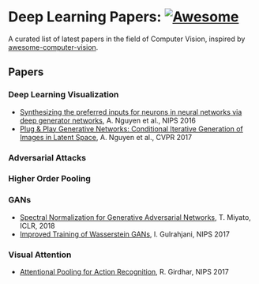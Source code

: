 
# Deep Learning Papers: [![Awesome](https://cdn.rawgit.com/sindresorhus/awesome/d7305f38d29fed78fa85652e3a63e154dd8e8829/media/badge.svg)](https://github.com/KKNakka92/Deep-Learning-Papers)
A curated list of latest papers in the field of Computer Vision, inspired by [awesome-computer-vision](https://github.com/jbhuang0604/awesome-computer-vision).




## Papers

### Deep Learning Visualization
 * [Synthesizing the preferred inputs for neurons in neural networks via deep generator networks](https://arxiv.org/abs/1605.09304), A. Nguyen et al., NIPS 2016
 * [Plug & Play Generative Networks: Conditional Iterative Generation of Images in Latent Space]( https://arxiv.org/abs/1612.00005), A. Nguyen et al., CVPR 2017



### Adversarial Attacks



### Higher Order Pooling



### GANs
* [Spectral Normalization for Generative Adversarial Networks](https://openreview.net/forum?id=B1QRgziT-), T. Miyato, ICLR, 2018
* [Improved Training of Wasserstein GANs](https://arxiv.org/abs/1704.00028), I. Gulrahjani, NIPS 2017



### Visual Attention

* [Attentional Pooling for Action Recognition](https://arxiv.org/abs/1711.01467), R. Girdhar, NIPS 2017

